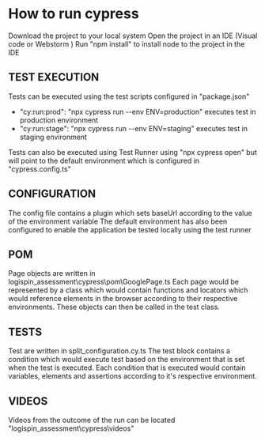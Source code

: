 # How to run cypress

Download the project to your local system
Open the project in an IDE (Visual code or  Webstorm )
Run "npm install" to install node to the project in the IDE

## TEST EXECUTION

Tests can be executed using the test scripts configured in "package.json"
* "cy:run:prod": "npx cypress run --env ENV=production" executes test in production environment
* "cy:run:stage": "npx cypress run --env ENV=staging" executes test in staging environment

Tests can also be executed using Test Runner using "npx cypress open" but will point to the default environment which is configured in "cypress.config.ts"

## CONFIGURATION

The config file contains a plugin which sets baseUrl according to the value of the environment variable
The default environment has also been configured to enable the application be tested locally using the test runner

## POM

Page objects are written in logispin_assessment\cypress\pom\GooglePage.ts
Each page would be represented by a class which would contain functions and locators which would reference elements in the browser according to their respective environments. These objects can then be called in the test class.

## TESTS

Test are written in split_configuration.cy.ts
The test block contains a condition which would execute test based on the environment that is set when the test is executed. Each condition that is executed would contain variables, elements and assertions according to it's respective environment.

## VIDEOS
Videos from the outcome of the run can be located "logispin_assessment\cypress\videos"







